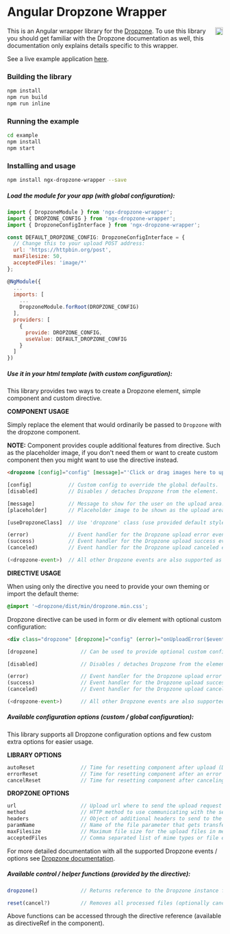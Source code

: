 # Angular Dropzone Wrapper

<a href="https://badge.fury.io/js/ngx-dropzone-wrapper"><img src="https://badge.fury.io/js/ngx-dropzone-wrapper.svg" align="right" alt="npm version" height="18"></a>

This is an Angular wrapper library for the [Dropzone](http://www.dropzonejs.com/). To use this library you should get familiar with the Dropzone documentation as well, this documentation only explains details specific to this wrapper.

See a live example application <a href="https://zefoy.github.io/ngx-dropzone-wrapper/">here</a>.

### Building the library

```bash
npm install
npm run build
npm run inline
```

### Running the example

```bash
cd example
npm install
npm start
```

### Installing and usage

```bash
npm install ngx-dropzone-wrapper --save
```

##### Load the module for your app (with global configuration):

```javascript
import { DropzoneModule } from 'ngx-dropzone-wrapper';
import { DROPZONE_CONFIG } from 'ngx-dropzone-wrapper';
import { DropzoneConfigInterface } from 'ngx-dropzone-wrapper';

const DEFAULT_DROPZONE_CONFIG: DropzoneConfigInterface = {
  // Change this to your upload POST address:
  url: 'https://httpbin.org/post',
  maxFilesize: 50,
  acceptedFiles: 'image/*'
};

@NgModule({
  ...
  imports: [
    ...
    DropzoneModule.forRoot(DROPZONE_CONFIG)
  ],
  providers: [
    {
      provide: DROPZONE_CONFIG,
      useValue: DEFAULT_DROPZONE_CONFIG
    }
  ]
})
```

##### Use it in your html template (with custom configuration):

This library provides two ways to create a Dropzone element, simple component and custom directive.

**COMPONENT USAGE**

Simply replace the element that would ordinarily be passed to `Dropzone` with the dropzone component.

**NOTE:** Component provides couple additional features from directive. Such as the placeholder image, if you don't need them or want to create custom component then you might want to use the directive instead.

```html
<dropzone [config]="config" [message]="'Click or drag images here to upload'" (error)="onUploadError($event)" (success)="onUploadSuccess($event)"></dropzone>
```

```javascript
[config]            // Custom config to override the global defaults.
[disabled]          // Disables / detaches Dropzone from the element.

[message]           // Message to show for the user on the upload area.
[placeholder]       // Placeholder image to be shown as the upload area.

[useDropzoneClass]  // Use 'dropzone' class (use provided default styles).

(error)             // Event handler for the Dropzone upload error event.
(success)           // Event handler for the Dropzone upload success event.
(canceled)          // Event handler for the Dropzone upload canceled event.

(<dropzone-event>)  // All other Dropzone events are also supported as bindings.
```

**DIRECTIVE USAGE**

When using only the directive you need to provide your own theming or import the default theme:

```css
@import '~dropzone/dist/min/dropzone.min.css';
```

Dropzone directive can be used in form or div element with optional custom configuration:

```html
<div class="dropzone" [dropzone]="config" (error)="onUploadError($event)" (success)="onUploadSuccess($event)"></div>
```

```javascript
[dropzone]              // Can be used to provide optional custom config.

[disabled]              // Disables / detaches Dropzone from the element.

(error)                 // Event handler for the Dropzone upload error event.
(success)               // Event handler for the Dropzone upload success event.
(canceled)              // Event handler for the Dropzone upload canceled event.

(<dropzone-event>)      // All other Dropzone events are also supported as bindings.
```

##### Available configuration options (custom / global configuration):

This library supports all Dropzone configuration options and few custom extra options for easier usage.

**LIBRARY OPTIONS**

```javascript
autoReset               // Time for resetting component after upload (Default: null).
errorReset              // Time for resetting component after an error (Default: null).
cancelReset             // Time for resetting component after canceling (Default: null).
```

**DROPZONE OPTIONS**

```javascript
url                     // Upload url where to send the upload request (Default: '').
method                  // HTTP method to use communicating with the server (Default: 'post').
headers                 // Object of additional headers to send to the server (Default: null).
paramName               // Name of the file parameter that gets transferred (Default: 'file').
maxFilesize             // Maximum file size for the upload files in megabytes (Default: null).
acceptedFiles           // Comma separated list of mime types or file extensions (Default: null).
```

For more detailed documentation with all the supported Dropzone events / options see [Dropzone documentation](http://www.dropzonejs.com/#configuration-options).

##### Available control / helper functions (provided by the directive):

```javascript
dropzone()              // Returns reference to the Dropzone instance for full API access.

reset(cancel?)          // Removes all processed files (optionally cancels uploads as well).
```

Above functions can be accessed through the directive reference (available as directiveRef in the component).
